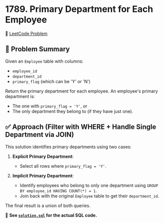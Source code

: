 # 1789. Primary Department for Each Employee

🔗 [LeetCode Problem](https://leetcode.com/problems/primary-department-for-each-employee/)

## 🧠 Problem Summary

Given an `Employee` table with columns:
- `employee_id`
- `department_id`
- `primary_flag` (which can be 'Y' or 'N')

Return the primary department for each employee. An employee's primary department is:
- The one with `primary_flag = 'Y'`, or
- The only department they belong to (if they have just one).

## ✅ Approach (Filter with WHERE + Handle Single Department via JOIN)

This solution identifies primary departments using two cases:

1. **Explicit Primary Department**:
   - Select all rows where `primary_flag = 'Y'`.

2. **Implicit Primary Department**:
   - Identify employees who belong to only one department using `GROUP BY employee_id HAVING COUNT(*) = 1`.
   - Join back with the original `Employee` table to get their `department_id`.

The final result is a union of both queries.

📄 **See [`solution.sql`](./solution.sql) for the actual SQL code.**

